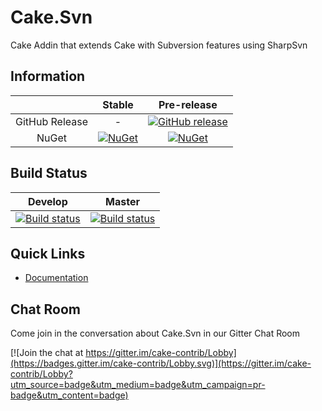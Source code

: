 # Cake.Svn

Cake Addin that extends Cake with Subversion features using SharpSvn

## Information

| |Stable|Pre-release|
|:--:|:--:|:--:|
|GitHub Release|-|[![GitHub release](https://img.shields.io/github/release/cake-contrib/Cake.Svn.svg)](https://github.com/cake-contrib/Cake.Svn/releases/latest)|
|NuGet|[![NuGet](https://img.shields.io/nuget/v/Cake.Svn.svg)](https://www.nuget.org/packages/Cake.Svn)|[![NuGet](https://img.shields.io/nuget/vpre/Cake.Svn.svg)](https://www.nuget.org/packages/Cake.Svn)|

## Build Status

|Develop|Master|
|:--:|:--:|
|[![Build status](https://ci.appveyor.com/api/projects/status/2paqhcu6gbd5tom6/branch/develop?svg=true)](https://ci.appveyor.com/project/cakecontrib/cake-svn/branch/develop)|[![Build status](https://ci.appveyor.com/api/projects/status/2paqhcu6gbd5tom6/branch/develop?svg=true)](https://ci.appveyor.com/project/cakecontrib/cake-svn/branch/master)|

## Quick Links

- [Documentation](https://cake-contrib.github.io/Cake.Svn/)

## Chat Room
Come join in the conversation about Cake.Svn in our Gitter Chat Room

[![Join the chat at https://gitter.im/cake-contrib/Lobby](https://badges.gitter.im/cake-contrib/Lobby.svg)](https://gitter.im/cake-contrib/Lobby?utm_source=badge&utm_medium=badge&utm_campaign=pr-badge&utm_content=badge)
